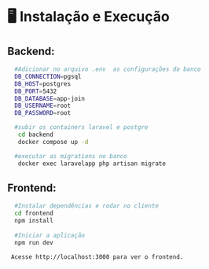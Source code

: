 # :desktop_computer: Instalação e Execução


## Backend:
```bash
  #Adicionar no arquivo .env  as configurações do banco
  DB_CONNECTION=pgsql
  DB_HOST=postgres
  DB_PORT=5432
  DB_DATABASE=app-join
  DB_USERNAME=root
  DB_PASSWORD=root

  #subir os containers laravel e postgre
   cd backend
   docker compose up -d

  #executar as migrations no banco
   docker exec laravelapp php artisan migrate
```

## Frontend:
```bash
  #Instalar dependências e rodar no cliente
  cd frontend
  npm install
  
  #Iniciar a aplicação
  npm run dev

 Acesse http://localhost:3000 para ver o frontend.
```


